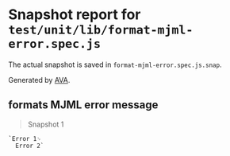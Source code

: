 # Snapshot report for `test/unit/lib/format-mjml-error.spec.js`

The actual snapshot is saved in `format-mjml-error.spec.js.snap`.

Generated by [AVA](https://avajs.dev).

## formats MJML error message

> Snapshot 1

    `Error 1␊
      Error 2`
